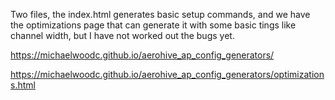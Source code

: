 Two files, the index.html generates basic setup commands, and we have the optimizations page that can generate it with some basic tings like channel width, but I have not worked out the bugs yet.

https://michaelwoodc.github.io/aerohive_ap_config_generators/

https://michaelwoodc.github.io/aerohive_ap_config_generators/optimizations.html
